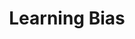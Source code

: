 ---
types: "word"

title: "Learning Bias"

categories: ['']

tags: ['Learning', 'Bias']

arabic: ['انحياز التعلم']

publishers: ['خوارزميات الذكاء الاصطناعي في تحليل النص العربي']

types: "word"

slug: ""
---
